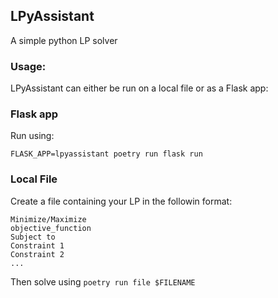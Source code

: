 ## LPyAssistant

A simple python LP solver

### Usage:
LPyAssistant can either be run on a local file or as a Flask app:

### Flask app
Run using:
```
FLASK_APP=lpyassistant poetry run flask run
```
### Local File
Create a file containing your LP in the followin format:
```
Minimize/Maximize
objective_function
Subject to
Constraint 1
Constraint 2
...
```
Then solve using `poetry run file $FILENAME`
